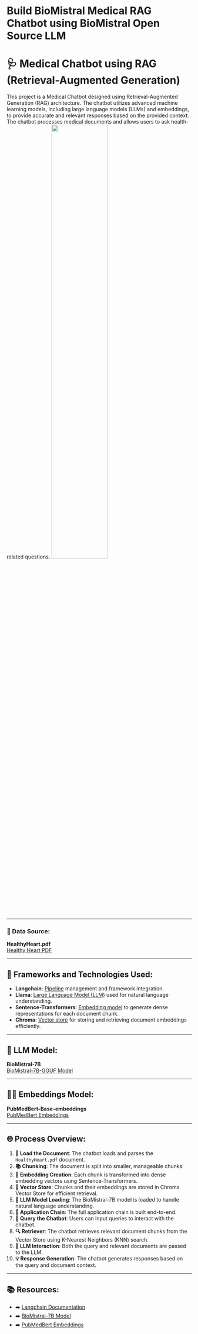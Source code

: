 # Build BioMistral Medical RAG Chatbot using BioMistral Open Source LLM 
# 🩺 Medical Chatbot using RAG (Retrieval-Augmented Generation)

This project is a Medical Chatbot designed using Retrieval-Augmented Generation (RAG) architecture. The chatbot utilizes advanced machine learning models, including large language models (LLMs) and embeddings, to provide accurate and relevant responses based on the provided context. The chatbot processes medical documents and 
allows users to ask health-related questions. 
<img width="55%" src="https://miro.medium.com/v2/resize:fit:1400/1*viGhVLaYS1uhGh0_ZHu2uQ.png"> 

---

### 📄 Data Source: 
**HealthyHeart.pdf**  
[Healthy Heart PDF](https://www.nhlbi.nih.gov/files/docs/public/heart/healthyheart.pdf)

---

## 🚀 Frameworks and Technologies Used:

- **Langchain**: <u>Pipeline</u> management and framework integration.
- **Llama**: <u>Large Language Model (LLM)</u> used for natural language understanding.
- **Sentence-Transformers**: <u>Embedding model</u> to generate dense representations for each document chunk.
- **Chroma**: <u>Vector store</u> for storing and retrieving document embeddings efficiently.

---

## 🤖 LLM Model:
**BioMistral-7B**  
[BioMistral-7B-GGUF Model](https://huggingface.co/MazivarPanahi/BioMistral-7B-GGUF/tree/main)

---

## 🧩🧬 Embeddings Model:
**PubMedBert-Base-embeddings**  
[PubMedBert Embeddings](https://huggingface.co/NeuML/pubmedbert-base-embeddings)

---

## 🌐 Process Overview:

1. **📄 Load the Document**: The chatbot loads and parses the `HealthyHeart.pdf` document.
2. **📚 Chunking**: The document is split into smaller, manageable chunks.
3. **🔬 Embedding Creation**: Each chunk is transformed into dense embedding vectors using Sentence-Transformers.
4. **💾 Vector Store**: Chunks and their embeddings are stored in Chroma Vector Store for efficient retrieval.
5. **🤖 LLM Model Loading**: The BioMistral-7B model is loaded to handle natural language understanding.
6. **🔗 Application Chain**: The full application chain is built end-to-end.
7. **💬 Query the Chatbot**: Users can input queries to interact with the chatbot.
8. **🔍 Retriever**: The chatbot retrieves relevant document chunks from the Vector Store using K-Nearest Neighbors (KNN) search.
9. **🧠 LLM Interaction**: Both the query and relevant documents are passed to the LLM.
10. **💡 Response Generation**: The chatbot generates responses based on the query and document context.

---

## 📚 Resources:

- ➡️ [Langchain Documentation](https://langchain.com/docs)
- ➡️ [BioMistral-7B Model](https://huggingface.co/MazivarPanahi/BioMistral-7B-GGUF/tree/main)
- ➡️ [PubMedBert Embeddings](https://huggingface.co/NeuML/pubmedbert-base-embeddings)
